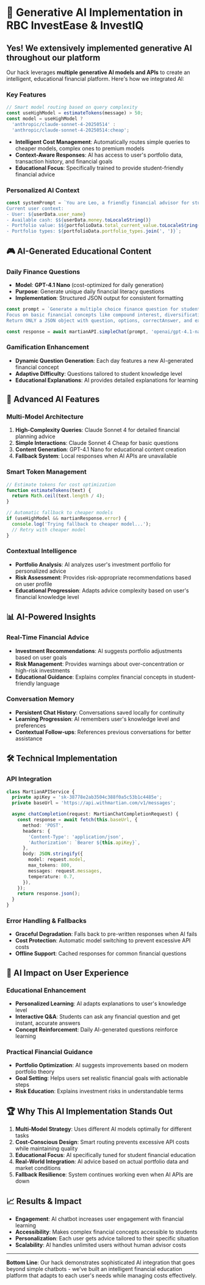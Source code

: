 # 🤖 Generative AI Implementation in RBC InvestEase & InvestIQ

## Yes! We extensively implemented generative AI throughout our platform

Our hack leverages **multiple generative AI models and APIs** to create an intelligent, educational financial platform. Here's how we integrated AI:


### **Key Features**
```typescript
// Smart model routing based on query complexity
const useHighModel = estimateTokens(message) > 50;
const model = useHighModel ? 
  'anthropic/claude-sonnet-4-20250514' : 
  'anthropic/claude-sonnet-4-20250514:cheap';
```

- **Intelligent Cost Management**: Automatically routes simple queries to cheaper models, complex ones to premium models
- **Context-Aware Responses**: AI has access to user's portfolio data, transaction history, and financial goals
- **Educational Focus**: Specifically trained to provide student-friendly financial advice

### **Personalized AI Context**
```typescript
const systemPrompt = `You are Leo, a friendly financial advisor for students...
Current user context:
- User: ${userData.user_name}
- Available cash: $${userData.money.toLocaleString()}
- Portfolio value: $${portfolioData.total_current_value.toLocaleString()}
- Portfolio types: ${portfolioData.portfolio_types.join(', ')}`;
```

## 🎮 AI-Generated Educational Content

### **Daily Finance Questions**
- **Model**: **GPT-4.1 Nano** (cost-optimized for daily generation)
- **Purpose**: Generate unique daily financial literacy questions
- **Implementation**: Structured JSON output for consistent formatting

```typescript
const prompt = `Generate a multiple choice finance question for students. 
Focus on basic financial concepts like compound interest, diversification, risk vs return...
Return ONLY a JSON object with question, options, correctAnswer, and explanation.`;

const response = await martianAPI.simpleChat(prompt, 'openai/gpt-4.1-nano');
```

### **Gamification Enhancement**
- **Dynamic Question Generation**: Each day features a new AI-generated financial concept
- **Adaptive Difficulty**: Questions tailored to student knowledge level
- **Educational Explanations**: AI provides detailed explanations for learning

## 🧠 Advanced AI Features

### **Multi-Model Architecture**
1. **High-Complexity Queries**: Claude Sonnet 4 for detailed financial planning advice
2. **Simple Interactions**: Claude Sonnet 4 Cheap for basic questions
3. **Content Generation**: GPT-4.1 Nano for educational content creation
4. **Fallback System**: Local responses when AI APIs are unavailable

### **Smart Token Management**
```typescript
// Estimate tokens for cost optimization
function estimateTokens(text) {
  return Math.ceil(text.length / 4);
}

// Automatic fallback to cheaper models
if (useHighModel && martianResponse.error) {
  console.log('Trying fallback to cheaper model...');
  // Retry with cheaper model
}
```

### **Contextual Intelligence**
- **Portfolio Analysis**: AI analyzes user's investment portfolio for personalized advice
- **Risk Assessment**: Provides risk-appropriate recommendations based on user profile
- **Educational Progression**: Adapts advice complexity based on user's financial knowledge level

## 📊 AI-Powered Insights

### **Real-Time Financial Advice**
- **Investment Recommendations**: AI suggests portfolio adjustments based on user goals
- **Risk Management**: Provides warnings about over-concentration or high-risk investments
- **Educational Guidance**: Explains complex financial concepts in student-friendly language

### **Conversation Memory**
- **Persistent Chat History**: Conversations saved locally for continuity
- **Learning Progression**: AI remembers user's knowledge level and preferences
- **Contextual Follow-ups**: References previous conversations for better assistance

## 🛠️ Technical Implementation

### **API Integration**
```typescript
class MartianAPIService {
  private apiKey = 'sk-38778e2ab3504c388f0a5c53b1c4485e';
  private baseUrl = 'https://api.withmartian.com/v1/messages';

  async chatCompletion(request: MartianChatCompletionRequest) {
    const response = await fetch(this.baseUrl, {
      method: 'POST',
      headers: {
        'Content-Type': 'application/json',
        'Authorization': `Bearer ${this.apiKey}`,
      },
      body: JSON.stringify({
        model: request.model,
        max_tokens: 800,
        messages: request.messages,
        temperature: 0.7,
      }),
    });
    return response.json();
  }
}
```

### **Error Handling & Fallbacks**
- **Graceful Degradation**: Falls back to pre-written responses when AI fails
- **Cost Protection**: Automatic model switching to prevent excessive API costs
- **Offline Support**: Cached responses for common financial questions

## 🎯 AI Impact on User Experience

### **Educational Enhancement**
- **Personalized Learning**: AI adapts explanations to user's knowledge level
- **Interactive Q&A**: Students can ask any financial question and get instant, accurate answers
- **Concept Reinforcement**: Daily AI-generated questions reinforce learning

### **Practical Financial Guidance**
- **Portfolio Optimization**: AI suggests improvements based on modern portfolio theory
- **Goal Setting**: Helps users set realistic financial goals with actionable steps
- **Risk Education**: Explains investment risks in understandable terms

## 🏆 Why This AI Implementation Stands Out

1. **Multi-Model Strategy**: Uses different AI models optimally for different tasks
2. **Cost-Conscious Design**: Smart routing prevents excessive API costs while maintaining quality
3. **Educational Focus**: AI specifically tuned for student financial education
4. **Real-World Integration**: AI advice based on actual portfolio data and market conditions
5. **Fallback Resilience**: System continues working even when AI APIs are down

## 📈 Results & Impact

- **Engagement**: AI chatbot increases user engagement with financial learning
- **Accessibility**: Makes complex financial concepts accessible to students
- **Personalization**: Each user gets advice tailored to their specific situation
- **Scalability**: AI handles unlimited users without human advisor costs

---

**Bottom Line**: Our hack demonstrates sophisticated AI integration that goes beyond simple chatbots - we've built an intelligent financial education platform that adapts to each user's needs while managing costs effectively.
